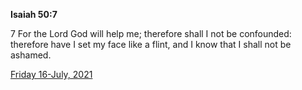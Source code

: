 **Isaiah 50:7**

7 For the Lord God will help me; therefore shall I not be confounded: therefore have I set my face like a flint, and I know that I shall not be ashamed.

[Friday 16-July, 2021](https://t.me/s/daily_scripture)
